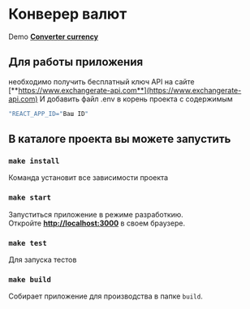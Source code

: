 # Конверер валют

 Demo [**Converter currency**](https://currency-converter-nu-three.vercel.app/)


## Для работы приложения 

необходимо получить бесплатный ключ API на сайте [**https://www.exchangerate-api.com**](https://www.exchangerate-api.com)
И добавить файл .env в корень проекта с содержимым 
```javascript
"REACT_APP_ID="Ваш ID"
```


## В каталоге проекта вы можете запустить


### `make install`

Команда установит все зависимости проекта


### `make start`

Запуститься приложение в режиме разработкию.\
Откройте [**http://localhost:3000**](http://localhost:3000) в своем браузере.


### `make test`

Для запуска тестов


### `make build`

Собирает приложение для производства в папке `build`.
